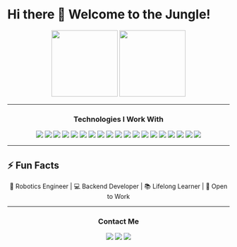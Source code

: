 # Hi there 👋 Welcome to the Jungle!

<div align="center">
  <img src="https://github-readme-stats.vercel.app/api?username=anggamys&show_icons=true&theme=dracula&hide_border=true" height="150" />
  <img src="https://github-readme-stats.vercel.app/api/top-langs?username=anggamys&layout=compact&theme=dracula&hide_border=true" height="150" />
</div>

---

<div align="center">
  <h3>Technologies I Work With</h3>
  <p>
    <img src="https://img.shields.io/badge/Next.js-black?style=flat&logo=next.js&logoColor=white" />
    <img src="https://img.shields.io/badge/MySQL-blue?style=flat&logo=mysql&logoColor=white" />
    <img src="https://img.shields.io/badge/MongoDB-green?style=flat&logo=mongodb&logoColor=white" />
    <img src="https://img.shields.io/badge/Firebase-orange?style=flat&logo=firebase&logoColor=white" />
    <img src="https://img.shields.io/badge/Python-blue?style=flat&logo=python&logoColor=white" />
    <img src="https://img.shields.io/badge/TypeScript-3178C6?style=flat&logo=typescript&logoColor=white" />
    <img src="https://img.shields.io/badge/PHP-black?style=flat&logo=php&logoColor=white" />
    <img src="https://img.shields.io/badge/Laravel-red?style=flat&logo=laravel&logoColor=white" />
    <img src="https://img.shields.io/badge/Google_Colab-f8f8f8?style=flat&logo=googlecolab&logoColor=black" />
    <img src="https://img.shields.io/badge/NestJS-e0234e?style=flat&logo=nestjs&logoColor=white" />
    <img src="https://img.shields.io/badge/Express-000000?style=flat&logo=express&logoColor=white" />
    <img src="https://img.shields.io/badge/Postman-FF6C37?style=flat&logo=postman&logoColor=white" />
    <img src="https://img.shields.io/badge/Docker-2496ED?style=flat&logo=docker&logoColor=white" />
    <img src="https://img.shields.io/badge/JavaScript-yellow?style=flat&logo=javascript&logoColor=white" />
    <img src="https://img.shields.io/badge/CSS-1572B6?style=flat&logo=css3&logoColor=white" />
    <img src="https://img.shields.io/badge/TailwindCSS-38B2AC?style=flat&logo=tailwind-css&logoColor=white" />
    <img src="https://img.shields.io/badge/React-blue?style=flat&logo=react&logoColor=white" />
    <img src="https://img.shields.io/badge/Vue.js-4FC08D?style=flat&logo=vue.js&logoColor=white" />
    <img src="https://img.shields.io/badge/Nuxt.js-00C58E?style=flat&logo=nuxt.js&logoColor=white" />
  </p>
</div>

---

## ⚡ Fun Facts
<div align="center">
  🤖 Robotics Engineer | 💻 Backend Developer | 📚 Lifelong Learner | 🚀 Open to Work
</div>

---

<div align="center">
  <h3>Contact Me</h3>
  <a href="mailto:anggayunus139@gmail.com"><img src="https://img.shields.io/badge/Email-Contact-brightgreen" /></a>
  <a href="https://www.linkedin.com/in/anggamys"><img src="https://img.shields.io/badge/LinkedIn-Profile-blue" /></a>
  <a href="https://github.com/anggamys"><img src="https://img.shields.io/badge/GitHub-Profile-black" /></a>
</div>
